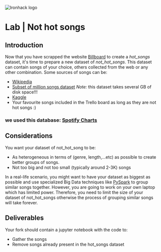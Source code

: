 ![Ironhack logo](https://i.imgur.com/1QgrNNw.png)

# Lab | Not hot songs

## Introduction

Now that you have scrapped the website [Billboard](https://www.billboard.com/charts/hot-100/) to create a *hot_songs* dataset, it's time to prepare a new dataset of *not_hot_songs*. This dataset can contain songs of your choice, others collected from the web or any other combination. Some sources of songs can be:

* [Wikipedia](https://en.wikipedia.org/wiki/Lists_of_songs)
* [Subset of million songs dataset](http://millionsongdataset.com/pages/getting-dataset/#subset) *Note:* this dataset takes several GB of disk space!!!
* [Kaggle](https://www.kaggle.com/datasets/mrmorj/dataset-of-songs-in-spotify)
* Your favourite songs included in the Trello board as long as they are not hot songs :)

### we used this database: [Spotify Charts](https://www.kaggle.com/datasets/dhruvildave/spotify-charts)

## Considerations

You want your dataset of not_hot_song to be:

* As heterogeneous in terms of (genre, length,...etc) as possible to create better groups of songs.
* Not too big and not too small (typically around 2-3K) songs

In a real-life scenario, you might want to have your dataset as biggest as possible and use specialized Big Data techniques like [PySpark](https://spark.apache.org/docs/latest/api/python/) to group similar songs together. However, you are going to work on your own laptop which has limited power. Therefore, you need to limit the size of your dataset of not_hot_songs otherwise the process of grouping similar songs will take forever.

## Deliverables

Your fork should contain a jupyter notebook with the code to:

* Gather the songs
* Remove songs already present in the hot_songs dataset
